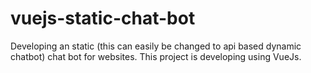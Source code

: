 # vuejs-static-chat-bot
Developing an static (this can easily be changed to api based dynamic chatbot) chat bot for websites. This project is developing using VueJs.
